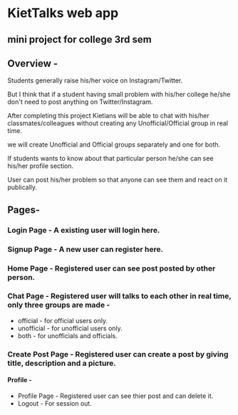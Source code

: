 # KietTalks web app
## mini project for college 3rd sem


## Overview -
Students generally raise his/her voice on Instagram/Twitter.

But I think that if a student having small problem with his/her
college he/she don't need to post anything on Twitter/Instagram.

After completing this project Kietians will be able to chat with
his/her classmates/colleagues without creating any
Unofficial/Official group in real time.

we will create Unofficial and Official groups separately and one
for both.

If students wants to know about that particular person he/she
can see his/her profile section.

User can post his/her problem so that anyone can see them and
react on it publically.

## Pages- 
### Login Page - A existing user will login here.
### Signup Page - A new user can register here.
### Home Page - Registered user can see post posted by other person.
### Chat Page - Registered user will talks to each other in real time, only three groups are made -
* official - for official users only. 
* unofficial - for unofficial users only.
* both - for unofficials and officials.
### Create Post Page - Registered user can create a post by giving title, description and a picture.
#### Profile - 
* Profile Page - Registered user can see thier post and can delete it.
* Logout - For session out.

